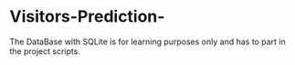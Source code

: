# Visitors-Prediction-
The DataBase with SQLite is for learning purposes only and has to part in the project scripts.
